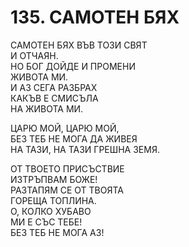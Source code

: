 # 135. САМОТЕН БЯХ  
  
САМОТЕН БЯХ ВЪВ ТОЗИ СВЯТ  
И ОТЧАЯН.  
НО БОГ ДОЙДЕ И ПРОМЕНИ  
ЖИВОТА МИ.  
И АЗ СЕГА РАЗБРАХ  
КАКЪВ Е СМИСЪЛА  
НА ЖИВОТА МИ.  
  
ЦАРЮ МОЙ, ЦАРЮ МОЙ,  
БЕЗ ТЕБ НЕ МОГА ДА ЖИВЕЯ  
НА ТАЗИ, НА ТАЗИ ГРЕШНА ЗЕМЯ.  
  
ОТ ТВОЕТО ПРИСЪСТВИЕ  
ИЗТРЪПВАМ БОЖЕ!  
РАЗТАПЯМ СЕ ОТ ТВОЯТА  
ГОРЕЩА ТОПЛИНА.  
О, КОЛКО ХУБАВО  
МИ Е СЪС ТЕБЕ!  
БЕЗ ТЕБ НЕ МОГА АЗ!  
